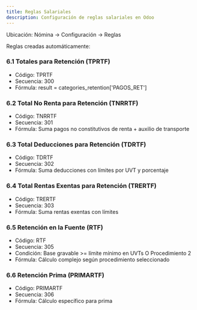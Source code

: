 ```yaml
---
title: Reglas Salariales
description: Configuración de reglas salariales en Odoo
---
```


Ubicación: Nómina → Configuración → Reglas

Reglas creadas automáticamente:

### 6.1 Totales para Retención (TPRTF)
- Código: TPRTF
- Secuencia: 300
- Fórmula: result = categories_retention['PAGOS_RET']
### 6.2 Total No Renta para Retención (TNRRTF)
- Código: TNRRTF
- Secuencia: 301
- Fórmula: Suma pagos no constitutivos de renta + auxilio de transporte
### 6.3 Total Deducciones para Retención (TDRTF)
- Código: TDRTF
- Secuencia: 302
- Fórmula: Suma deducciones con límites por UVT y porcentaje
### 6.4 Total Rentas Exentas para Retención (TRERTF)
- Código: TRERTF
- Secuencia: 303
- Fórmula: Suma rentas exentas con límites
### 6.5 Retención en la Fuente (RTF)
- Código: RTF
- Secuencia: 305
- Condición: Base gravable >= límite mínimo en UVTs O Procedimiento 2
- Fórmula: Cálculo complejo según procedimiento seleccionado
### 6.6 Retención Prima (PRIMARTF)
- Código: PRIMARTF
- Secuencia: 306
- Fórmula: Cálculo específico para prima